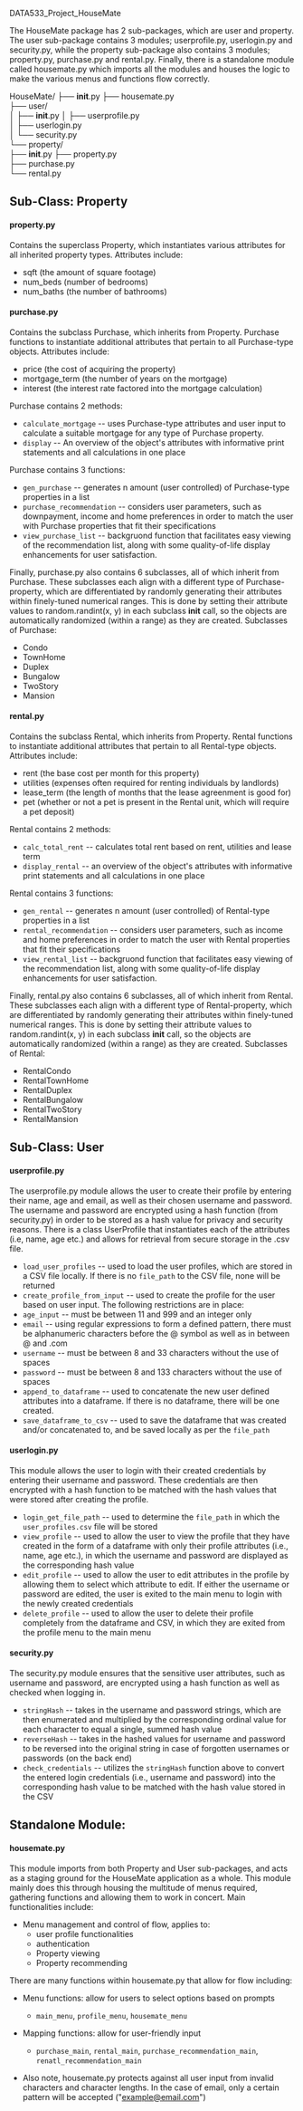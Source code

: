 DATA533_Project_HouseMate

The HouseMate package has 2 sub-packages, which are user and property. The user sub-package contains 3 modules; userprofile.py, userlogin.py and security.py, while the property sub-package also contains 3 modules; property.py, purchase.py and rental.py. Finally, there is a standalone module called housemate.py which imports all the modules and houses the logic to make the various menus and functions flow correctly. 

HouseMate/
├── __init__.py
├── housemate.py        
├── user/               
│   ├── __init__.py
│   ├── userprofile.py  
│   ├── userlogin.py    
│   └── security.py     
└── property/           
    ├── __init__.py
    ├── property.py     
    ├── purchase.py     
    └── rental.py       

## Sub-Class: Property
#### property.py 
Contains the superclass Property, which instantiates various attributes for all inherited property types. 
Attributes include: 
- sqft (the amount of square footage)
- num_beds (number of bedrooms)
- num_baths (the number of bathrooms)

#### purchase.py
Contains the subclass Purchase, which inherits from Property. Purchase functions to instantiate additional attributes that pertain to all Purchase-type objects. 
Attributes include: 
- price (the cost of acquiring the property)
- mortgage_term (the number of years on the mortgage)
- interest (the interest rate factored into the mortgage calculation)

Purchase contains 2 methods:
- `calculate_mortgage` -- uses Purchase-type attributes and user input to calculate a suitable mortgage for any type of Purchase property.
- `display` -- An overview of the object's attributes with informative print statements and all calculations in one place

Purchase contains 3 functions: 
- `gen_purchase` -- generates n amount (user controlled) of Purchase-type properties in a list
- `purchase_recommendation` -- considers user parameters, such as downpayment, income and home preferences in order to match the user with Purchase properties that fit their specifications
- `view_purchase_list` -- backgruond function that facilitates easy viewing of the recommendation list, along with some quality-of-life display enhancements for user satisfaction. 

Finally, purchase.py also contains 6 subclasses, all of which inherit from Purchase. These subclasses each align with a different type of Purchase-property, which are differentiated by randomly generating their attributes within finely-tuned numerical ranges. This is done by setting their attribute values to random.randint(x, y) in each subclass __init__ call, so the objects are automatically randomized (within a range) as they are created. 
Subclasses of Purchase: 
- Condo
- TownHome
- Duplex
- Bungalow
- TwoStory
- Mansion

#### rental.py
Contains the subclass Rental, which inherits from Property. Rental functions to instantiate additional attributes that pertain to all Rental-type objects. 
Attributes include: 
- rent (the base cost per month for this property)
- utilities (expenses often required for renting individuals by landlords) 
- lease_term (the length of months that the lease agreenment is good for)
- pet (whether or not a pet is present in the Rental unit, which will require a pet deposit)

Rental contains 2 methods: 
- `calc_total_rent` -- calculates total rent based on rent, utilities and lease term
- `display_rental` -- an overview of the object's attributes with informative print statements and all calculations in one place

Rental contains 3 functions:
- `gen_rental` -- generates n amount (user controlled) of Rental-type properties in a list
- `rental_recommendation` -- considers user parameters, such as income and home preferences in order to match the user with Rental properties that fit their specifications
- `view_rental_list` -- backgruond function that facilitates easy viewing of the recommendation list, along with some quality-of-life display enhancements for user satisfaction. 

Finally, rental.py also contains 6 subclasses, all of which inherit from Rental. These subclasses each align with a different type of Rental-property, which are differentiated by randomly generating their attributes within finely-tuned numerical ranges. This is done by setting their attribute values to random.randint(x, y) in each subclass __init__ call, so the objects are automatically randomized (within a range) as they are created. 
Subclasses of Rental: 
- RentalCondo
- RentalTownHome
- RentalDuplex
- RentalBungalow
- RentalTwoStory
- RentalMansion

## Sub-Class: User
#### userprofile.py
The userprofile.py module allows the user to create their profile by entering their name, age and email, as well as their chosen username and password. The username and password are encrypted using a hash function (from security.py) in order to be stored as a hash value for privacy and security reasons. There is a class UserProfile that instantiates each of the attributes (i.e, name, age etc.) and allows for retrieval from secure storage in the .csv file. 
 
- `load_user_profiles` -- used to load the user profiles, which are stored in a CSV file locally. If there is no `file_path` to the CSV file, none will be returned
- `create_profile_from_input` -- used to create the profile for the user based on user input. The following restrictions are in place:
- `age_input` -- must be between 11 and 999 and an integer only
- `email` -- using regular expressions to form a defined pattern, there must be alphanumeric characters before the @ symbol as well as in between @ and .com
- `username` -- must be between 8 and 33 characters without the use of spaces
- `password` -- must be between 8 and 133 characters without the use of spaces
- `append_to_dataframe` -- used to concatenate the new user defined attributes into a dataframe. If there is no dataframe, there will be one created.
- `save_dataframe_to_csv` -- used to save the dataframe that was created and/or concatenated to, and be saved locally as per the `file_path`
 
#### userlogin.py
This module allows the user to login with their created credentials by entering their username and password. These credentials are then encrypted with a hash function to be matched with the hash values that were stored after creating the profile. 
 
- `login_get_file_path` -- used to determine the `file_path` in which the `user_profiles.csv` file will be stored
- `view_profile` -- used to allow the user to view the profile that they have created in the form of a dataframe with only their profile attributes (i.e., name, age etc.), in which the username and password are displayed as the corresponding hash value
- `edit_profile` -- used to allow the user to edit attributes in the profile by allowing them to select which attribute to edit. If either the username or password are edited, the user is exited to the main menu to login with the newly created credentials
- `delete_profile` -- used to allow the user to delete their profile completely from the dataframe and CSV, in which they are exited from the profile menu to the main menu

#### security.py
The security.py module ensures that the sensitive user attributes, such as username and password, are encrypted using a hash function as well as checked when logging in.
 
- `stringHash` -- takes in the username and password strings, which are then enumerated and multiplied by the corresponding ordinal value for each character to equal a single, summed hash value
- `reverseHash` -- takes in the hashed values for username and password to be reversed into the original string in case of forgotten usernames or passwords (on the back end)
- `check_credentials` -- utilizes the `stringHash` function above to convert the entered login credentials (i.e., username and password) into the corresponding hash value to be matched with the hash value stored in the CSV

## Standalone Module: 
#### housemate.py
This module imports from both Property and User sub-packages, and acts as a staging ground for the HouseMate application as a whole. This module mainly does this through housing the multitude of menus required, gathering functions and allowing them to work in concert. 
Main functionalities include: 
- Menu management and control of flow, applies to: 
  - user profile functionalities
  - authentication 
  - Property viewing
  - Property recommending
 
There are many functions within housemate.py that allow for flow including: 
- Menu functions: allow for users to select options based on prompts
   - `main_menu`, `profile_menu`, `housemate_menu`
- Mapping functions: allow for user-friendly input 
   - `purchase_main`, `rental_main`, `purchase_recommendation_main`, `renatl_recommendation_main`
 
- Also note, housemate.py protects against all user input from invalid characters and character lengths. In the case of email, only a certain pattern will be accepted ("example@email.com")
